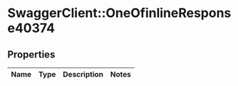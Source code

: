 # SwaggerClient::OneOfinlineResponse40374

## Properties
Name | Type | Description | Notes
------------ | ------------- | ------------- | -------------

